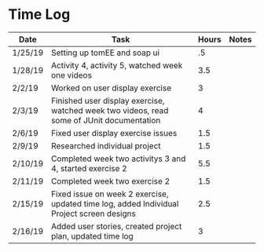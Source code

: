 # Time Log

| Date     | Task | Hours | Notes |
| -------- | ---- | ----- | ----- |
| 1/25/19  | Setting up tomEE and soap ui | .5 | |
| 1/28/19 | Activity 4, activity 5, watched week one videos | 3.5 |
| 2/2/19 | Worked on user display exercise | 3 ||
| 2/3/19 | Finished user display exercise, watched week two videos, read some of JUnit documentation | 4 ||
| 2/6/19 | Fixed user display exercise issues | 1.5 ||
| 2/9/19 | Researched individual project| 1.5 ||
| 2/10/19 | Completed week two activitys 3 and 4, started exercise 2 | 5.5 ||
| 2/11/19 | Completed week two exercise 2 | 1.5 ||
| 2/15/19 | Fixed issue on week 2 exercise, updated time log, added Individual Project screen designs | 2.5 || 
| 2/16/19 | Added user stories, created project plan, updated time log | 3 ||